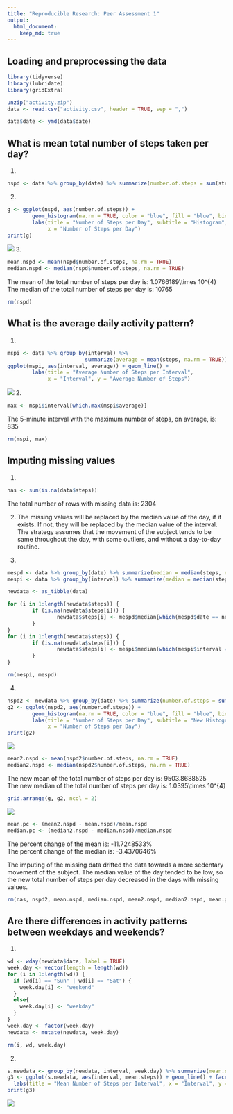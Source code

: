 ```yaml
---
title: "Reproducible Research: Peer Assessment 1"
output: 
  html_document:
    keep_md: true
---
```



## Loading and preprocessing the data

```r
library(tidyverse)
library(lubridate)
library(gridExtra)

unzip("activity.zip")
data <- read.csv("activity.csv", header = TRUE, sep = ",")

data$date <- ymd(data$date)
```


## What is mean total number of steps taken per day?
1.

```r
nspd <- data %>% group_by(date) %>% summarize(number.of.steps = sum(steps))
```
2.

```r
g <- ggplot(nspd, aes(number.of.steps)) + 
        geom_histogram(na.rm = TRUE, color = "blue", fill = "blue", bins = 61) +
        labs(title = "Number of Steps per Day", subtitle = "Histogram", 
             x = "Number of Steps per Day")
print(g)
```

![](PA1_template_files/figure-html/unnamed-chunk-3-1.png)<!-- -->
3.

```r
mean.nspd <- mean(nspd$number.of.steps, na.rm = TRUE)
median.nspd <- median(nspd$number.of.steps, na.rm = TRUE)
```
The mean of the total number of steps per day is: 1.0766189\times 10^{4}  
The median of the total number of steps per day is: 10765

```r
rm(nspd)
```

## What is the average daily activity pattern?
1.

```r
mspi <- data %>% group_by(interval) %>% 
                         summarize(average = mean(steps, na.rm = TRUE))
ggplot(mspi, aes(interval, average)) + geom_line() +
        labs(title = "Average Number of Steps per Interval", 
             x = "Interval", y = "Average Number of Steps")
```

![](PA1_template_files/figure-html/unnamed-chunk-6-1.png)<!-- -->
2.

```r
max <- mspi$interval[which.max(mspi$average)]
```
The 5-minute interval with the maximum number of steps, on average, is: 835

```r
rm(mspi, max)
```

## Imputing missing values
1.

```r
nas <- sum(is.na(data$steps))
```
The total number of rows with missing data is: 2304  
  
2. The missing values will be replaced by the median value of the day, if it exists. If not, they
will be replaced by the median value of the interval. The strategy assumes that the movement of the 
subject tends to be same throughout the day, with some outliers, and without a day-to-day routine.  
  
3.

```r
mespd <- data %>% group_by(date) %>% summarize(median = median(steps, na.rm = TRUE))
mespi <- data %>% group_by(interval) %>% summarize(median = median(steps, na.rm = TRUE))

newdata <- as_tibble(data)

for (i in 1:length(newdata$steps)) {
        if (is.na(newdata$steps[i])) {
                newdata$steps[i] <- mespd$median[which(mespd$date == newdata$date[i])]
        }
}
for (i in 1:length(newdata$steps)) {
        if (is.na(newdata$steps[i])) {
                newdata$steps[i] <- mespi$median[which(mespi$interval == newdata$interval[i])]
        }
}
```


```r
rm(mespi, mespd)
```
4.

```r
nspd2 <- newdata %>% group_by(date) %>% summarize(number.of.steps = sum(steps))
g2 <- ggplot(nspd2, aes(number.of.steps)) + 
        geom_histogram(na.rm = TRUE, color = "blue", fill = "blue", bins = 61) +
        labs(title = "Number of Steps per Day", subtitle = "New Histogram", 
             x = "Number of Steps per Day")
print(g2)
```

![](PA1_template_files/figure-html/unnamed-chunk-12-1.png)<!-- -->

```r
mean2.nspd <- mean(nspd2$number.of.steps, na.rm = TRUE)
median2.nspd <- median(nspd2$number.of.steps, na.rm = TRUE)
```
The new mean of the total number of steps per day is: 9503.8688525  
The new median of the total number of steps per day is: 1.0395\times 10^{4}

```r
grid.arrange(g, g2, ncol = 2)
```

![](PA1_template_files/figure-html/unnamed-chunk-13-1.png)<!-- -->

```r
mean.pc <- (mean2.nspd - mean.nspd)/mean.nspd
median.pc <- (median2.nspd - median.nspd)/median.nspd
```
The percent change of the mean is: -11.7248533%  
The percent change of the median is: -3.4370646%  
  
The imputing of the missing data drifted the data towards a more sedentary movement of the subject. 
The median value of the day tended to be low, so the new total number of steps per day decreased in 
the days with missing values.

```r
rm(nas, nspd2, mean.nspd, median.nspd, mean2.nspd, median2.nspd, mean.pc, median.pc, g, g2)
```
## Are there differences in activity patterns between weekdays and weekends?
1.

```r
wd <- wday(newdata$date, label = TRUE)
week.day <- vector(length = length(wd))
for (i in 1:length(wd)) {
  if (wd[i] == "Sun" | wd[i] == "Sat") {
    week.day[i] <- "weekend"
  }
  else{
    week.day[i] <- "weekday"
  }
}
week.day <- factor(week.day)
newdata <- mutate(newdata, week.day)
```

```r
rm(i, wd, week.day)
```
2.

```r
s.newdata <- group_by(newdata, interval, week.day) %>% summarize(mean.steps = mean(steps))
g3 <- ggplot(s.newdata, aes(interval, mean.steps)) + geom_line() + facet_grid(cols = vars(week.day)) + 
  labs(title = "Mean Number of Steps per Interval", x = "Interval", y = "Mean Number of Steps")
print(g3)
```

![](PA1_template_files/figure-html/unnamed-chunk-18-1.png)<!-- -->
